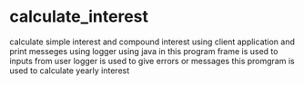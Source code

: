# calculate_interest
calculate simple interest and compound interest using client application and print messeges using logger using java
in this program frame is used to inputs from user
logger is used to give errors or messages
this promgram is used to calculate yearly interest
